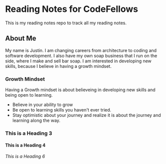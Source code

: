 # Reading Notes for CodeFellows

This is my reading notes repo to track all my reading notes.

## About Me

My name is Justin.  I am changing careers from architecture to coding and software development.  I also have my own soap business that I run on the side, where I make and sell bar soap.  I am interested in developing new skills, because I believe in having a growth mindset.

### Growth Mindset

Having a Growth mindset is about believeing in developing new skills and being open to learning.

- Believe in your ability to grow
- Be open to learning skills you haven't ever tried.
- Stay optimistic about your journey and realize it is about the journey and learning along the way.

### This is a Heading 3
#### This is a Heading 4
###### This is a Heading 6
